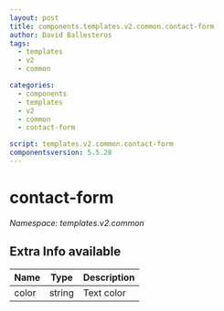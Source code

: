 ```yaml
---
layout: post
title: components.templates.v2.common.contact-form
author: David Ballesteros
tags:
  - templates
  - v2
  - common

categories:
  - components
  - templates
  - v2
  - common
  - contact-form

script: templates.v2.common.contact-form
componentsversion: 5.5.28
---
```

# contact-form

*Namespace: templates.v2.common*

## Extra Info available

| Name | Type | Description |
| --- | --- | --- |
| color | string | Text color |